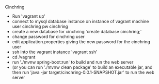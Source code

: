 Cinchring

* Run 'vagrant up'
* connect to mysql database instance on instance of vagrant machine user cinchring pw cinchring
* create a new database for cinchring 'create database cinchring;'
* change password for cinchring user
* edit application.properties giving the new password for the cinchring user
* ssh into the vagrant instance 'vagrant ssh'
* cd /vagrant
* run './mvnw spring-boot:run' to build and run the web server
* (or you can run './mvnw clean package' to build an executable jar, and then run 'java -jar target/cinchring-0.0.1-SNAPSHOT.jar' to run the web server
